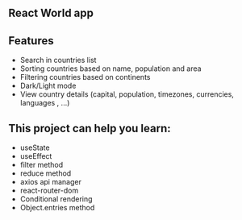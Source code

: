 ## React World app

## Features

- Search in countries list
- Sorting countries based on name, population and area
- Filtering countries based on continents
- Dark/Light mode
- View country details (capital, population, timezones, currencies, languages , ...)

## This project can help you learn:

- useState
- useEffect
- filter method
- reduce method
- axios api manager
- react-router-dom
- Conditional rendering
- Object.entries method
